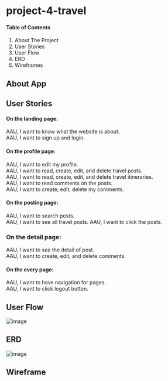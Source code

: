 # project-4-travel
#### Table of Contents  
1. About The Project
2. User Stories
3. User Flow
4. ERD
5. Wireframes

## About App  
## User Stories

#### On the landing page:
AAU, I want to know what the website is about.  
AAU, I want to sign up and login.  

#### On the profile page:
AAU, I want to edit my profile.  
AAU, I want to read, create, edit, and delete travel posts.   
AAU, I want to read, create, edit, and delete travel itineraries.  
AAU, I want to read comments on the posts.  
AAU, I want to create, edit, delete my comments.  

#### On the posting page:
AAU, I want to search posts.  
AAU, I want to see all travel posts.
AAU, I want to click the posts.

### On the detail page:
AAU, I want to see the detail of post.  
AAU, I want to create, edit, and delete comments.  

#### On the every page:
AAU, I want to have navigation for pages.  
AAU, I want to click logout button.  

## User Flow
![image](https://user-images.githubusercontent.com/47770303/160962673-59ea7b6c-dee9-4cfc-a077-7a9b15c4d792.png)  

## ERD
![image](https://user-images.githubusercontent.com/47770303/160970377-e8a16975-c631-4a8a-9bf7-9e535ce14cfb.png)  

## Wireframe
